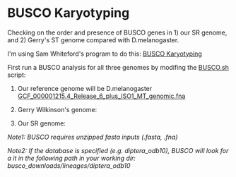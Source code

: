 # BUSCO Karyotyping

Checking on the order and presence of BUSCO genes in 1) our SR genome, and 2) Gerry's ST genome compared with D.melanogaster. 


I'm using Sam Whiteford's program to do this: [BUSCO Karyotyping](https://github.com/swomics/BUSCO_karyotyping)


First run a BUSCO analysis for all three genomes by modifing the [BUSCO.sh](https://github.com/alexjvr1/Stalkies/blob/main/Scripts/BUSCO.sh) script: 

1) Our reference genome will be D.melanogaster [GCF_000001215.4_Release_6_plus_ISO1_MT_genomic.fna](https://www.ncbi.nlm.nih.gov/assembly/GCF_000001215.4/)

2) Gerry Wilkinson's genome: 

3) Our SR genome: 

*Note1: BUSCO requires unzipped fasta inputs (.fasta, .fna)*

*Note2: If the database is specified (e.g. diptera_odb10), BUSCO will look for a it in the following path in your working dir: busco_downloads/lineages/diptera_odb10*






